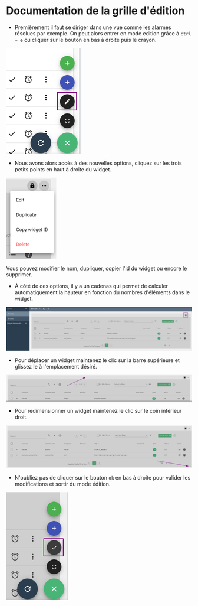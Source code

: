 # Documentation de la grille d'édition

* Premièrement il faut se diriger dans une vue comme les alarmes résolues par exemple.
On peut alors entrer en mode edition grâce à `ctrl + e` ou cliquer sur le bouton en bas à droite puis le crayon.

![edit](img/edit.png)

* Nous avons alors accès à des nouvelles options, cliquez sur les trois petits points en haut à droite du widget.

![option](img/options.png)

Vous pouvez modifier le nom, dupliquer, copier l'id du widget ou encore le supprimer.

* À côté de ces options, il y a un cadenas qui permet de calculer automatiquement la hauteur en fonction du nombres d'éléments dans le widget.

![height](img/height.png)

* Pour déplacer un widget maintenez le clic sur la barre supérieure et glissez le à l'emplacement désiré.

![move-widget](img/move-widget.png)

* Pour redimensionner un widget maintenez le clic sur le coin inférieur droit.

![width](img/width.png)

* N'oubliez pas de cliquer sur le bouton `ok` en bas à droite pour valider les modifications et sortir du mode édition.

![ok](img/ok-widget.png)
